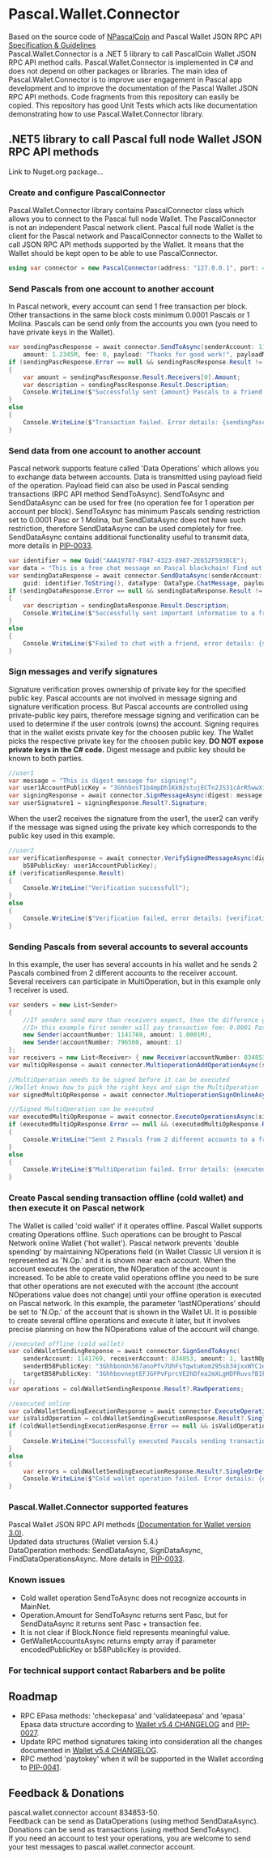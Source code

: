 # Pascal.Wallet.Connector
Based on the source code of [NPascalCoin](https://github.com/Sphere10/NPascalCoin) and Pascal Wallet JSON RPC API [Specification & Guidelines](https://www.pascalcoin.org/development/rpc)  
Pascal.Wallet.Connector is a .NET 5 library to call PascalCoin Wallet JSON RPC API method calls. Pascal.Wallet.Connector is implemented in C# and does not depend on other packages or libraries. The main idea of Pascal.Wallet.Connector is to improve user engagement in Pascal app development and to improve the documentation of the Pascal Wallet JSON RPC API methods. Code fragments from this repository can easily be copied. This repository has good Unit Tests which acts like documentation demonstrating how to use Pascal.Wallet.Connector library.
## .NET5 library to call Pascal full node Wallet JSON RPC API methods
Link to Nuget.org package...
### Create and configure PascalConnector
Pascal.Wallet.Connector library contains PascalConnector class which allows you to connect to the Pascal full node Wallet. The PascalConnector is not an independent Pascal network client. Pascal full node Wallet is the client for the Pascal network and PascalConnector connects to the Wallet to call JSON RPC API methods supported by the Wallet. It means that the Wallet should be kept open to be able to use PascalConnector.
```c#
using var connector = new PascalConnector(address: "127.0.0.1", port: 4003);
```

### Send Pascals from one account to another account
In Pascal network, every account can send 1 free transaction per block. Other transactions in the same block costs minimum 0.0001 Pascals or 1 Molina. Pascals can be send only from the accounts you own (you need to have private keys in the Wallet).
```c#
var sendingPascResponse = await connector.SendToAsync(senderAccount: 1141769, receiverAccount: 834853,
    amount: 1.2345M, fee: 0, payload: "Thanks for good work!", payloadMethod: PayloadMethod.None);
if (sendingPascResponse.Error == null && sendingPascResponse.Result != null)
{
    var amount = sendingPascResponse.Result.Receivers[0].Amount;
    var description = sendingPascResponse.Result.Description;
    Console.WriteLine($"Successfully sent {amount} Pascals to a friend. Operation details: {description}");
}
else
{
    Console.WriteLine($"Transaction failed. Error details: {sendingPascResponse.Error.Message}");
}
```

### Send data from one account to another account
Pascal network supports feature called 'Data Operations' which allows you to exchange data between accounts. Data is transmitted using payload field of the operation. Payload field can also be used in Pascal sending transactions (RPC API method SendToAsync). SendToAsync and SendDataAsync can be used for free (no operation fee for 1 operation per account per block). SendToAsync has minimum Pascals sending restriction set to 0.0001 Pasc or 1 Molina, but SendDataAsync does not have such restriction, therefore SendDataAsync can be used completely for free. SendDataAsync contains additional functionality useful to transmit data, more details in [PIP-0033](https://www.pascalcoin.org/development/pips/pip-0033).
```c#
var identifier = new Guid("AAA19787-F847-4323-8987-2E652F593BCE");
var data = "This is a free chat message on Pascal blockchain! Find out more at https://www.pascalcoin.org";
var sendingDataResponse = await connector.SendDataAsync(senderAccount: 796500, receiverAccount: 834853, fee: 0,
    guid: identifier.ToString(), dataType: DataType.ChatMessage, payload: data);
if (sendingDataResponse.Error == null && sendingDataResponse.Result != null)
{
    var description = sendingDataResponse.Result.Description;
    Console.WriteLine($"Successfully sent important information to a friend. Operation details: {description}");
}
else
{
    Console.WriteLine($"Failed to chat with a friend, error details: {sendingDataResponse.Error.Message}");
}
```

### Sign messages and verify signatures
Signature verification proves ownership of private key for the specified public key. Pascal accounts are not involved in message signing and signature verification process. But Pascal accounts are controlled using private-public key pairs, therefore message signing and verification can be used to determine if the user controls (owns) the account.
Signing requires that in the wallet exists private key for the choosen public key. The Wallet picks the respective private key for the choosen public key. **DO NOT expose private keys in the C# code.**
Digest message and public key should be known to both parties.
```c#
//user1
var message = "This is digest message for signing!";
var user1AccountPublicKey = "3GhhbosT1b4mpDh1KkNzstujECTn2JS31cArR5wwXif97c71kFmmHNmida3W7Ax8MuKATYSQeJmpDVvseELM1Q7bxbTPTYK5fspG8p";
var signingResponse = await connector.SignMessageAsync(digest: message, b58PublicKey: user1AccountPublicKey);
var userSignature1 = signingResponse.Result?.Signature;
```
When the user2 receives the signature from the user1, the user2 can verify if the message was signed using the private key which corresponds to the public key used in this example.
```c#
//user2
var verificationResponse = await connector.VerifySignedMessageAsync(digest: message, signature: userSignature1,
    b58PublicKey: user1AccountPublicKey);
if (verificationResponse.Result)
{
    Console.WriteLine("Verification successfull");
}
else
{
    Console.WriteLine($"Verification failed, error details: {verificationResponse.Error?.Message}");
}
```

### Sending Pascals from several accounts to several accounts
In this example, the user has several accounts in his wallet and he sends 2 Pascals combined from 2 different accounts to the receiver account.
Several receivers can participate in MultiOperation, but in this example only 1 receiver is used.
```c#
var senders = new List<Sender>
{
    //If senders send more than receivers expect, then the difference goes to transaction fees
    //In this example first sender will pay transaction fee: 0.0001 Pascals
    new Sender(accountNumber: 1141769, amount: 1.0001M),
    new Sender(accountNumber: 796500, amount: 1)
};
var receivers = new List<Receiver> { new Receiver(accountNumber: 834853, amount: 2, payload: "Enjoy 2 Pascals!") };
var multiOpResponse = await connector.MultioperationAddOperationAsync(senders: senders, receivers: receivers);

//MultiOperation needs to be signed before it can be executed
//Wallet knows how to pick the right keys and sign the MultiOperation
var signedMultiOpResponse = await connector.MultioperationSignOnlineAsync(multiOpResponse.Result?.RawOperations);

///Signed MultiOperation can be executed
var executedMultiOpResponse = await connector.ExecuteOperationsAsync(signedMultiOpResponse.Result?.RawOperations);
if (executedMultiOpResponse.Error == null && (executedMultiOpResponse.Result?.SingleOrDefault()?.Valid ?? false))
{
    Console.WriteLine("Sent 2 Pascals from 2 different accounts to a friend.");
}
else
{
    Console.WriteLine($"MultiOperation failed. Error details: {executedMultiOpResponse.Result?.SingleOrDefault()?.Errors}");
}
```

### Create Pascal sending transaction offline (cold wallet) and then execute it on Pascal network
The Wallet is called 'cold wallet' if it operates offline. Pascal Wallet supports creating Operations offline. Such operations can be brought to Pascal Network online Wallet ('hot wallet'). Pascal network prevents 'double spending' by maintaining NOperations field (in Wallet Classic UI version it is represented as 'N.Op.' and it is shown near each account. When the account executes the operation, the NOperation of the account is increased. To be able to create valid operations offline you need to be sure that other operations are not executed with the account (the account NOperations value does not change) until your offline operation is executed on Pascal network. In this example, the parameter 'lastNOperations' should be set to 'N.Op.' of the account that is shown in the Wallet UI. It is possible to create several offline operations and execute it later, but it involves precise planning on how the NOperations value of the account will change.
```c#
//executed offline (cold wallet)
var coldWalletSendingResponse = await connector.SignSendToAsync(
    senderAccount: 1141769, receiverAccount: 834853, amount: 1, lastNOperation: 20, fee: 0,
    senderB58PublicKey: "3GhhbonUn567anoPfv7UhFsTqwtuKom295sb34jxxWYC1e4DnKSmjc4wQvfEnaJcDK3F4pKeyiHUzwyzuvx5cgKLvPGm7pXsByQcfL",
    targetB58PublicKey: "3GhhbovneptEFJGFPvFprcVE2hDfea2mXLgHDFRuvsfB1kqS6LooC1s4iudS9LpTsgUD4h9Jrufpn1N77XCpaMiU8XhEWYBYv5hJXr"
);
var operations = coldWalletSendingResponse.Result?.RawOperations;

//executed online
var coldWalletSendingExecutionResponse = await connector.ExecuteOperationsAsync(operations);
var isValidOperation = coldWalletSendingExecutionResponse.Result?.SingleOrDefault()?.Valid ?? false;
if (coldWalletSendingExecutionResponse.Error == null && isValidOperation)
{
    Console.WriteLine("Successfully executed Pascals sending transaction that was created in cold wallet");
}
else
{
    var errors = coldWalletSendingExecutionResponse.Result?.SingleOrDefault()?.Errors;
    Console.WriteLine($"Cold wallet operation failed. Error details: {errors}");
}
```

### Pascal.Wallet.Connector supported features
Pascal Wallet JSON RPC API methods [(Documentation for Wallet version 3.0)](https://www.pascalcoin.org/development/rpc).  
Updated data structures (Wallet version 5.4.)  
DataOperation methods: SendDataAsync, SignDataAsync, FindDataOperationsAsync. More details in [PIP-0033](https://www.pascalcoin.org/development/pips/pip-0033).  

### Known issues
* Cold wallet operation SendToAsync does not recognize accounts in MainNet.  
* Operation.Amount for SendToAsync returns sent Pasc, but for SendDataAsync it returns sent Pasc + transaction fee.  
* It is not clear if Block.Nonce field represents meaningful value.  
* GetWalletAccountsAsync returns empty array if parameter encodedPublicKey or b58PublicKey is provided.  

### For technical support contact Rabarbers and be polite

## Roadmap
* RPC EPasa methods: 'checkepasa' and 'validateepasa' and 'epasa' Epasa data structure according to [Wallet v5.4 CHANGELOG](https://github.com/PascalCoin/PascalCoin/blob/master/CHANGELOG.md) and [PIP-0027](https://www.pascalcoin.org/development/pips/pip-0027).  
* Update RPC method signatures taking into consideration all the changes documented in [Wallet v5.4 CHANGELOG](https://github.com/PascalCoin/PascalCoin/blob/master/CHANGELOG.md).  
* RPC method 'paytokey' when it will be supported in the Wallet according to [PIP-0041](https://www.pascalcoin.org/development/pips/pip-0041).  

## Feedback & Donations
pascal.wallet.connector account 834853-50.  
Feedback can be send as DataOperations (using method SendDataAsync). Donations can be send as transactions (using method SendToAsync).  
If you need an account to test your operations, you are welcome to send your test messages to pascal.wallet.connector account.
